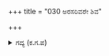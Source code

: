 +++
title = "030 ಅರಸರಿವರೇ ಶಿವ"

+++

<details><summary>ಗದ್ಯ (ಕ.ಗ.ಪ) </summary>

30. ದುರ್ಯೋಧನನು, " ಇವರು ಅರಸರೆ? ಶಿವ ಶಿವಾ! ನೀವು ನಮ್ಮ ಹಾಗೆ ನಿಷ್ಕರುಣಿಗಳೇ? ಬಾಣದ ತುದಿ ಮಾನ್ಯರನ್ನು ಅರಿಯಬಲ್ಲವೆ? ನೀವೇಕೆ? ಯುದ್ಧವೇಕೆ? ಅರ್ಜುನ, ಭೀಮರು ಒರಟರು,  ನಿಷ್ಠುರರು. ನಾವು ಅತಿ ನಿಷ್ಠುರರು. ನೀವು ಹಿಂದಿರುಗುವುದು" ಎಂದು ಹೇಳಿದನು.
</details>
